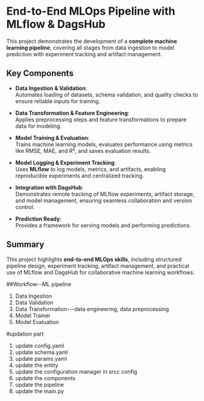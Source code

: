 # End-to-End MLOps Pipeline with MLflow & DagsHub

This project demonstrates the development of a **complete machine learning pipeline**, covering all stages from data ingestion to model prediction with experiment tracking and artifact management.

## Key Components

- **Data Ingestion & Validation**:  
  Automates loading of datasets, schema validation, and quality checks to ensure reliable inputs for training.

- **Data Transformation & Feature Engineering**:  
  Applies preprocessing steps and feature transformations to prepare data for modeling.

- **Model Training & Evaluation**:  
  Trains machine learning models, evaluates performance using metrics like RMSE, MAE, and R², and saves evaluation results.

- **Model Logging & Experiment Tracking**:  
  Uses **MLflow** to log models, metrics, and artifacts, enabling reproducible experiments and centralized tracking.

- **Integration with DagsHub**:  
  Demonstrates remote tracking of MLflow experiments, artifact storage, and model management, ensuring seamless collaboration and version control.

- **Prediction Ready**:  
  Provides a framework for serving models and performing predictions.

## Summary

This project highlights **end-to-end MLOps skills**, including structured pipeline design, experiment tracking, artifact management, and practical use of MLflow and DagsHub for collaborative machine learning workflows.


##Workflow--ML pipeline

1. Data Ingestion
2. Data Validation
3. Data Transformation---data engineering, data preprocessing
4. Model Trainer
5. Model Evaluation

#updation part

1. update config.yaml
2. update schema.yaml
3. update params.yaml
4. update the entity
5.  update the configuration manager in srcc config
6. update the components
7. update the pipeline
8. update the main.py
